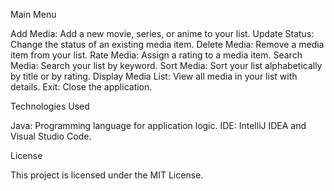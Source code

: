 Main Menu

Add Media: Add a new movie, series, or anime to your list.
Update Status: Change the status of an existing media item.
Delete Media: Remove a media item from your list.
Rate Media: Assign a rating to a media item.
Search Media: Search your list by keyword.
Sort Media: Sort your list alphabetically by title or by rating.
Display Media List: View all media in your list with details.
Exit: Close the application.

Technologies Used

Java: Programming language for application logic.
IDE: IntelliJ IDEA and Visual Studio Code.

License

This project is licensed under the MIT License.
